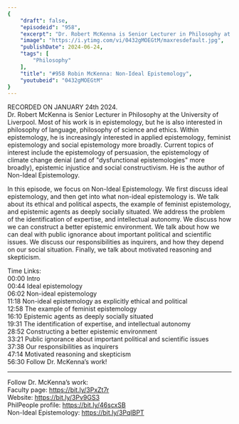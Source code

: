 ```yaml
---
{
	"draft": false,
	"episodeid": "958",
	"excerpt": "Dr. Robert McKenna is Senior Lecturer in Philosophy at the University of Liverpool. Most of his work is in epistemology, but he is also interested in philosophy of language, philosophy of science and ethics. Within epistemology, he is increasingly interested in applied epistemology, feminist epistemology and social epistemology more broadly. Current topics of interest include the epistemology of persuasion, the epistemology of climate change denial (and of \"dysfunctional epistemologies\" more broadly), epistemic injustice and social constructivism. He is the author of Non-Ideal Epistemology.",
	"image": "https://i.ytimg.com/vi/0432gMOEGtM/maxresdefault.jpg",
	"publishDate": 2024-06-24,
	"tags": [
		"Philosophy"
	],
	"title": "#958 Robin McKenna: Non-Ideal Epistemology",
	"youtubeid": "0432gMOEGtM"
}
---
```

RECORDED ON JANUARY 24th 2024.  
Dr. Robert McKenna is Senior Lecturer in Philosophy at the University of Liverpool. Most of his work is in epistemology, but he is also interested in philosophy of language, philosophy of science and ethics. Within epistemology, he is increasingly interested in applied epistemology, feminist epistemology and social epistemology more broadly. Current topics of interest include the epistemology of persuasion, the epistemology of climate change denial (and of "dysfunctional epistemologies" more broadly), epistemic injustice and social constructivism. He is the author of Non-Ideal Epistemology.

In this episode, we focus on Non-Ideal Epistemology. We first discuss ideal epistemology, and then get into what non-ideal epistemology is. We talk about its ethical and political aspects, the example of feminist epistemology, and epistemic agents as deeply socially situated. We address the problem of the identification of expertise, and intellectual autonomy. We discuss how we can construct a better epistemic environment. We talk about how we can deal with public ignorance about important political and scientific issues. We discuss our responsibilities as inquirers, and how they depend on our social situation. Finally, we talk about motivated reasoning and skepticism.

Time Links:  
<time>00:00</time> Intro  
<time>00:44</time> Ideal epistemology  
<time>06:02</time> Non-ideal epistemology  
<time>11:18</time> Non-ideal epistemology as explicitly ethical and political  
<time>12:58</time> The example of feminist epistemology  
<time>16:10</time> Epistemic agents as deeply socially situated  
<time>19:31</time> The identification of expertise, and intellectual autonomy  
<time>28:52</time> Constructing a better epistemic environment  
<time>33:21</time> Public ignorance about important political and scientific issues  
<time>37:38</time> Our responsibilities as inquirers  
<time>47:14</time> Motivated reasoning and skepticism  
<time>56:30</time> Follow Dr. McKenna’s work!

---

Follow Dr. McKenna’s work:  
Faculty page: https://bit.ly/3PxZt7r  
Website: https://bit.ly/3Pv9GS3  
PhilPeople profile: https://bit.ly/46scxSB  
Non-Ideal Epistemology: https://bit.ly/3PqIBPT
